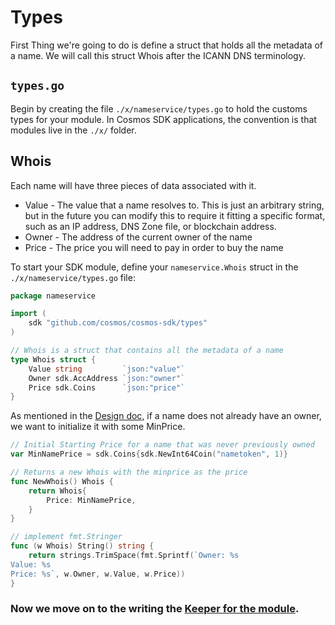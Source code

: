 # Types

First Thing we're going to do is define a struct that holds all the metadata of a name. We will call this struct Whois after the ICANN DNS terminology.

## `types.go`

Begin by creating the file `./x/nameservice/types.go` to hold the customs types for your module. In Cosmos SDK applications, the convention is that modules live in the `./x/` folder.

## Whois

Each name will have three pieces of data associated with it.

- Value - The value that a name resolves to. This is just an arbitrary string, but in the future you can modify this to require it fitting a specific format, such as an IP address, DNS Zone file, or blockchain address.
- Owner - The address of the current owner of the name
- Price - The price you will need to pay in order to buy the name

To start your SDK module, define your `nameservice.Whois` struct in the `./x/nameservice/types.go` file:

```go
package nameservice

import (
	sdk "github.com/cosmos/cosmos-sdk/types"
)

// Whois is a struct that contains all the metadata of a name
type Whois struct {
	Value string         `json:"value"`
	Owner sdk.AccAddress `json:"owner"`
	Price sdk.Coins      `json:"price"`
}
```

As mentioned in the [Design doc](./app-design.md), if a name does not already have an owner, we want to initialize it with some MinPrice.

```go
// Initial Starting Price for a name that was never previously owned
var MinNamePrice = sdk.Coins{sdk.NewInt64Coin("nametoken", 1)}

// Returns a new Whois with the minprice as the price
func NewWhois() Whois {
	return Whois{
		Price: MinNamePrice,
	}
}

// implement fmt.Stringer
func (w Whois) String() string {
	return strings.TrimSpace(fmt.Sprintf(`Owner: %s
Value: %s
Price: %s`, w.Owner, w.Value, w.Price))
}
```

### Now we move on to the writing the [Keeper for the module](./keeper.md).
